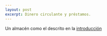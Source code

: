 ```yaml
---
layout: post
excerpt: Dinero circulante y préstamos.
---
```


Un almacén como el descrito en la [introducción](/about)

